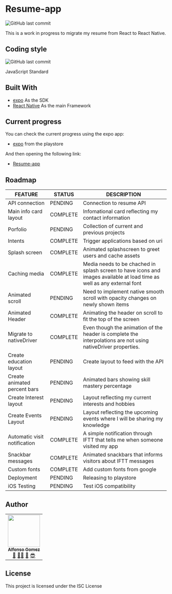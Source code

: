 # Resume-app

![GitHub last commit](https://img.shields.io/github/last-commit/victorstein/resume-app.svg?style=flat-square)

This is a work in progress to migrate my resume from React to React Native.

## Coding style

![GitHub last commit](https://img.shields.io/badge/STYLE-JAVASCRIPT%20STANDARD-yellow.svg?style=for-the-badge&logo=javascript)

JavaScript Standard

## Built With

* [expo](https://expo.io/) As the SDK
* [React Native](https://mongoosejs.com/) As the main Framework

## Current progress

You can check the current progress using the expo app:

* [expo](https://play.google.com/store/apps/details?id=host.exp.exponent&hl=en) from the playstore

And then opening the following link:

* [Resume-app](https://expo.io/@victorstein/resume-app)


## Roadmap

| FEATURE | STATUS | DESCRIPTION
| ------ | ------ | ------
|API connection |PENDING| Connection to resume API
|Main info card layout |COMPLETE| Infomational card reflecting my contact information
|Porfolio  |PENDING| Collection of current and previous projects
|Intents  |COMPLETE| Trigger applications based on uri
|Splash screen  |COMPLETE| Animated splashscreen to greet users and cache assets
|Caching media |COMPLETE| Media needs to be chached in splash screen to have icons and images available at load time as well as any external font
|Animated scroll |PENDING| Need to implement native smooth scroll with opacity changes on newly shown items
|Animated Header  |COMPLETE| Animating the header on scroll to fit the top of the screen
|Migrate to nativeDriver |COMPLETE| Even though the animation of the header is complete the interpolations are not using nativeDriver properties.
|Create education layout  |PENDING| Create layout to feed with the API
|Create animated percent bars  |PENDING| Animated bars showing skill mastery percentage
|Create Interest layout  |PENDING| Layout reflecting my current interests and hobbies
|Create Events Layout |PENDING| Layout reflecting the upcoming events where I will be sharing my knowledge
|Automatic visit notification |COMPLETE| A simple notification through IFTT that tells me when someone visited my app
|Snackbar messages |COMPLETE| Animated snackbars that informs visitors about IFTT messages
|Custom fonts |COMPLETE| Add custom fonts from google
|Deployment  |PENDING| Releasing to playstore
|iOS Testing |PENDING| Test iOS compatibility

## Author

<!-- prettier-ignore -->
<table><tr><td align="center"><a href="http://victorstein.github.io"><img src="https://avatars3.githubusercontent.com/u/11080740?v=3" width="100px;" /><br /><sub><b>Alfonso Gomez</b></sub></a><br /><a href="#question" title="Answering Questions">💬</a> <a href="#" title="Documentation">📖</a><a href="#tool" title="Tools">🔧</a> <a href="#review" title="Reviewed Pull Requests">👀</a> <a href="#maintenance" title="Maintenance">😎</a></td></table>

## License

This project is licensed under the ISC License 